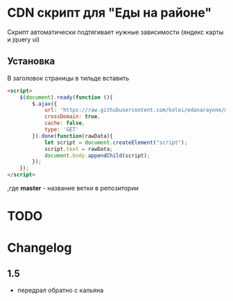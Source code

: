 # CDN скрипт для "Еды на районе"

Скрипт автоматически подтягивает нужные зависимости (яндекс карты и jquery ui)

## Установка

В заголовок страницы в тильде вставить 

```html
<script>    
    $(document).ready(function (){
        $.ajax({
            url: 'https://raw.githubusercontent.com/kolei/edanarayone/master/js/enr.js',
            crossDomain: true,
            cache: false, 
            type: 'GET'
        }).done(function(rawData){
            let script = document.createElement("script");
            script.text = rawData;
            document.body.appendChild(script);
        });
    });
</script>    
```

,где **master** - название ветки в репозитории

# TODO

# Changelog

## 1.5

+ передрал обратно с кальяна